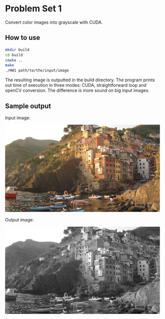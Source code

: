 # Problem Set 1

Convert color images into grayscale with CUDA.

## How to use
```bash
mkdir build
cd build
cmake ..
make
./HW1 path/to/the/input/image
```

The resulting image is outputted in the build directory.
The program prints out time of execution in three modes: CUDA, straightforward loop and openCV conversion. The difference is more sound on big input images.

## Sample output

Input image:

![Original image](cinque_terre_small.jpg)

Output image:

![Output grayscale image](HW1_output.png)
